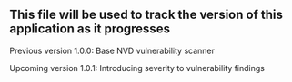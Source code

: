 ## This file will be used to track the version of this application as it progresses

Previous version 1.0.0: Base NVD vulnerability scanner

Upcoming version 1.0.1: Introducing severity to vulnerability findings

